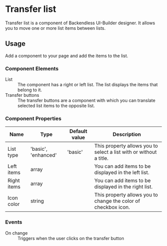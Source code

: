 # Transfer list

Transfer list is a component of Backendless UI-Builder designer. It allows you to move one or more list items between lists.

## Usage

Add a component to your page and add the items to the list.

### Component Elements

<dl>
<dt>List</dt>
<dd>The component has a right or left list. The list displays the items that belong to it.</dd>
<dt>Transfer buttons</dt>
<dd>The transfer buttons are a component with which you can translate selected list items to the opposite list.</dd>
</dl>

### Component Properties

  Name          | Type                | Default value    | Description
 ---------------|---------------------|------------------|------------------------------------------------------------------------------
  List type     | 'basic', 'enhanced' | 'basic'          | This property allows you to select a list with or without a title.
  Left items    | array               |                  | You can add items to be displayed in the left list.
  Right items   | array               |                  | You can add items to be displayed in the right list.
  Icon color    | string              |                  | This property allows you to change the color of checkbox icon.

### Events

<dl>
<dt>On change</dt>
<dd>Triggers when the user clicks on the transfer button</dd>
</dl>
